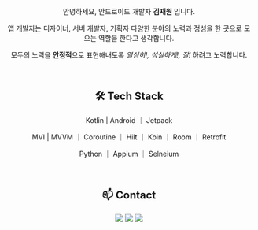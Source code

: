 
<!--
**ashwon12/ashwon12** is a ✨ _special_ ✨ repository because its `README.md` (this file) appears on your GitHub profile.

Here are some ideas to get you started:

- 🔭 I’m currently working on ...
- 🌱 I’m currently learning ...
- 👯 I’m looking to collaborate on ...
- 🤔 I’m looking for help with ...
- 💬 Ask me about ...
- 📫 How to reach me: ...
- 😄 Pronouns: ...
- ⚡ Fun fact: ...
-->


<div align="center">

안녕하세요, 안드로이드 개발자 **김재원** 입니다.

앱 개발자는 디자이너, 서버 개발자, 기획자 다양한 분야의 노력과 정성을 한 곳으로 모으는 역할을 한다고 생각합니다. 

모두의 노력을 **안정적**으로 표현해내도록 _열심히!, 성실하게!, 잘!_ 하려고 노력합니다.

<br>

## 🛠 Tech Stack

Kotlin | Android ｜ Jetpack 

MVI |  MVVM ｜ Coroutine ｜ Hilt ｜ Koin ｜ Room ｜ Retrofit 

Python ｜ Appium  ｜ Selneium  

<br>


## 📫 Contact

<a href="https://velog.io/@ashwon1218"><img src="https://img.shields.io/badge/velog-%23121011.svg?style=flat&logo=velog&logoColor=white"/></a>
<a href="https://www.canva.com/design/DAGp1k2RIfY/1BqRMkGr-gGqGttDRPmh_A/view?utm_content=DAGp1k2RIfY&utm_campaign=designshare&utm_medium=link2&utm_source=uniquelinks&utlId=ha7c0ab7629"><img src="https://img.shields.io/badge/portfolio-DB631F.svg?&style=flat&logo=portfolio&logoColor=white"/></a>
<a href="mailto:ashwon1218@gmail.com"><img src="https://img.shields.io/badge/Gmail-D14836?style=flat&logo=gmail&logoColor=white"/></a>       

</div>

